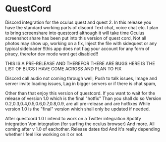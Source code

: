 # QuestCord
Discord integration for the oculus quest and quest 2.
In this release you have the standard working parts of discord
Text chat, voice chat etc.
I plan to bring screenshare into questcord although it will take time
Oculus screenshot share has been put into this version of quest cord,
Not all photos may show up, working on a fix, 
Inject the file with sidequest or any typical sideloader
!!this app does not flag your account for any form of piracy, therefor dev mode wont get disabled!!


THIS IS A PRE-RELEASE 
AND THEREFOR THERE ARE BUGS
HERE IS THE LIST OF BUGS I HAVE COME ACROSS
AND PLAN TO FIX

Discord call audio not coming through well,
Push to talk issues,
Image and server invite loading issues,
Lag in bigger servers or if there is chat spam,

Other than that enjoy this version of questcord.
If you want to wait for the release of version 1.0 which is the final "hotfix"
Than you shall do so
Version 0.2,0.3,0.4,0.5,0.6,0.7,0.8,0.9, are all pre-release and are hotfixes 
While version 1.0 is the "final" version which shall only be updated if needed.

After questcord 1.0 I intend to work on a 
Twitter integration
Spotify integration
Vpn integration (for surfing the oculus browser)
And more.
All coming after v 1.0 of eachother. Release dates tbd
And it's really depending whether I feel like working on it or not.
